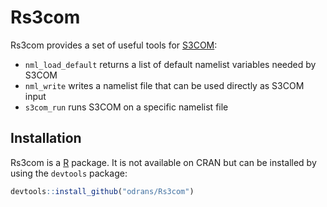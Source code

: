 # Rs3com

Rs3com provides a set of useful tools for [S3COM](https://github.com/odrans/S3COM):

- `nml_load_default` returns a list of default namelist variables needed by S3COM
- `nml_write` writes a namelist file that can be used directly as S3COM input
- `s3com_run` runs S3COM on a specific namelist file


## Installation

Rs3com is a [R](https://www.r-project.org/) package. It is not available on CRAN but can be installed by using the `devtools` package:

```R
devtools::install_github("odrans/Rs3com")
```

